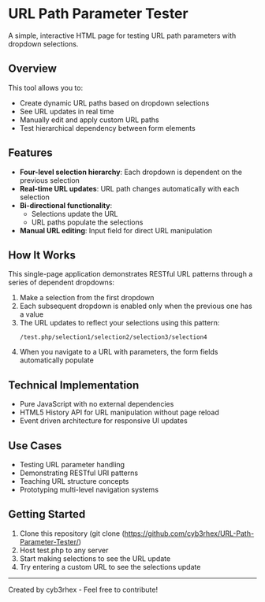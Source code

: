 # URL Path Parameter Tester

A simple, interactive HTML page for testing URL path parameters with dropdown selections.


## Overview

This tool allows you to:

- Create dynamic URL paths based on dropdown selections
- See URL updates in real time 
- Manually edit and apply custom URL paths
- Test hierarchical dependency between form elements

## Features

- **Four-level selection hierarchy**: Each dropdown is dependent on the previous selection
- **Real-time URL updates**: URL path changes automatically with each selection
- **Bi-directional functionality**: 
  - Selections update the URL
  - URL paths populate the selections
- **Manual URL editing**: Input field for direct URL manipulation

## How It Works

This single-page application demonstrates RESTful URL patterns through a series of dependent dropdowns:

1. Make a selection from the first dropdown
2. Each subsequent dropdown is enabled only when the previous one has a value
3. The URL updates to reflect your selections using this pattern:
   ```
   /test.php/selection1/selection2/selection3/selection4
   ```
4. When you navigate to a URL with parameters, the form fields automatically populate

## Technical Implementation

- Pure JavaScript with no external dependencies
- HTML5 History API for URL manipulation without page reload
- Event driven architecture for responsive UI updates

## Use Cases

- Testing URL parameter handling
- Demonstrating RESTful URI patterns
- Teaching URL structure concepts
- Prototyping multi-level navigation systems

## Getting Started

1. Clone this repository (git clone (https://github.com/cyb3rhex/URL-Path-Parameter-Tester/)
2. Host test.php to any server
3. Start making selections to see the URL update
4. Try entering a custom URL to see the selections update


---

Created by cyb3rhex - Feel free to contribute!
